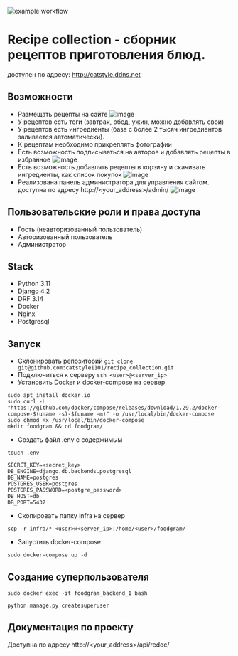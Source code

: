 ![example workflow](https://github.com/catstyle1101/recipe_collection/actions/workflows/foodgram_workflow.yml/badge.svg)
# Recipe collection - сборник рецептов приготовления блюд.

доступен по адресу: http://catstyle.ddns.net


## Возможности
- Размещать рецепты на сайте
![image](https://github.com/catstyle1101/recipe_collection/assets/37059480/d90144f6-7776-461b-a70b-f8dd55ae8fbf)
- У рецептов есть теги (завтрак, обед, ужин, можно добавлять свои)
- У рецептов есть ингредиенты (база с более 2 тысяч ингредиентов заливается автоматически).
- К рецептам необходимо прикреплять фотографии
- Есть возможность подписываться на авторов и добавлять рецепты в избранное
![image](https://github.com/catstyle1101/recipe_collection/assets/37059480/e4bacef3-ee8f-4043-bdc2-316b19f6e1d1)
- Есть возможность добавлять рецепты в корзину и скачивать ингредиенты, как список покупок
![image](https://github.com/catstyle1101/recipe_collection/assets/37059480/de249d51-6ffd-4ac6-be33-f494ee0e797a)
- Реализована панель администратора для управления сайтом. доступна по адресу http://<your_address>/admin/
![image](https://github.com/catstyle1101/recipe_collection/assets/37059480/0e4a15bc-3d4a-4d6a-b1d9-f14b5abeeca7)


## Пользовательские роли и права доступа
- Гость (неавторизованный пользователь)
- Авторизованный пользователь
- Администратор

## Stack
- Python 3.11
- Django 4.2
- DRF 3.14
- Docker
- Nginx
- Postgresql

## Запуск
- Склонировать репозиторий
```git clone git@github.com:catstyle1101/recipe_collection.git```
- Подключиться к серверу
```ssh <user>@<server_ip>```
- Установить Docker и docker-compose на сервер
```
sudo apt install docker.io
sudo curl -L "https://github.com/docker/compose/releases/download/1.29.2/docker-compose-$(uname -s)-$(uname -m)" -o /usr/local/bin/docker-compose
sudo chmod +x /usr/local/bin/docker-compose
mkdir foodgram && cd foodgram/
```
- Создать файл .env с содержимым
```
touch .env

SECRET_KEY=<secret_key>
DB_ENGINE=django.db.backends.postgresql
DB_NAME=postgres
POSTGRES_USER=postgres
POSTGRES_PASSWORD=<postgre_password>
DB_HOST=db
DB_PORT=5432
```
- Скопировать папку infra на сервер
```
scp -r infra/* <user>@<server_ip>:/home/<user>/foodgram/
```
- Запустить docker-compose
```
sudo docker-compose up -d
```

## Создание суперпользователя

```
sudo docker exec -it foodgram_backend_1 bash

python manage.py createsuperuser
```


## Документация по проекту

Доступна по адресу http://<your_address>/api/redoc/
